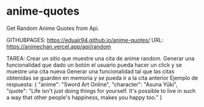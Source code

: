 # anime-quotes
Get Random Anime Quotes from Api.

GITHUBPAGES: https://eduair94.github.io/anime-quotes/
URL: https://animechan.vercel.app/api/random

TAREA:
Crear un sitio que muestre una cita de anime random.
Generar una funcionalidad que dado un botón el usuario pueda hacer un click y se muestre una cita nueva
Generar una funcionalidad tal que las citas obtenidas se guarden en memoria y se pueda ir a la cita anterior
Ejemplo de respuesta:
 {
   "anime": "Sword Art Online",
   "character": "Asuna Yūki",
   "quote": "Life isn't just doing things for yourself. It's possible to live in such a way that other people's happiness, makes you happy too."
 }